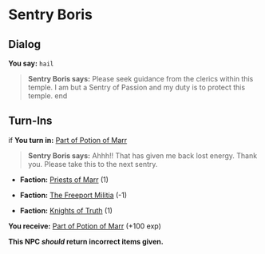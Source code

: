 # Sentry Boris
## Dialog

**You say:** `hail`



>**Sentry Boris says:** Please seek guidance from the clerics within this temple.  I am but a Sentry of Passion and my duty is to protect this temple.
end

## Turn-Ins




if **You turn in:** [Part of Potion of Marr](/item/12128)


>**Sentry Boris says:** Ahhh!! That has given me back lost energy. Thank you. Please take this to the next sentry.


* __Faction:__ [Priests of Marr](/faction/362) (1)


* __Faction:__ [The Freeport Militia](/faction/330) (-1)


* __Faction:__ [Knights of Truth](/faction/281) (1)


 **You receive:**  [Part of Potion of Marr](/item/12129) (+100 exp)

**This NPC *should* return incorrect items given.**
